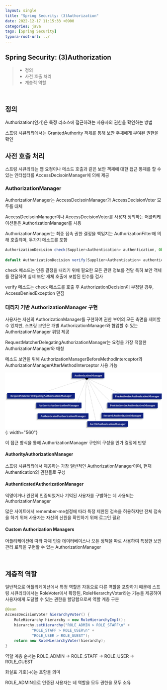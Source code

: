 ```yaml
---
layout: single
title: "Spring Security: (3)Authorization"
date: 2022-12-17 11:15:33 +0900
categories: java
tags: [Spring Security]
typora-root-url: ../
---
```



## Spring Security: (3)Authorization
> - 정의
> - 사전 호출 처리
> - 계층적 역할

<br>

## 정의

Authorization(인가)은 특정 리소스에 접근하려는 사용자의 권한을 확인하는 방법

스프링 시큐리티에서는 GrantedAuthority 객체를 통해 보안 주체에게 부여된 권한을 확인

## 사전 호출 처리

스프링 시큐리티는 웹 요청이나 메소드 호출과 같은 보안 객체에 대한 접근 통제를 할 수 있는 인터셉터를 AccessDecisoinManager에 의해 제공

### AuthorizationManager

AuthorizationManager는 AccessDecisoinManager과 AccessDecisionVoter 모두를 대체

AccessDecisoinManager이나 AccessDecisionVoter를 사용자 정의하는 어플리케이션들은 AuthorizationManager를 사용

AuthorizationManager는 최종 접속 권한 결정을 책임지는 AuthorizationFilter에 의해 호출되며, 두가지 메소드를 포함
```java
AuthorizationDecision check(Supplier<Authentication> authentication, Object secureObject);

default AuthorizationDecision verify(Supplier<Authentication> authentication, Object secureObject) throws AccessDeniedException {}
```
check 메소드는 인증 결정을 내리기 위해 필요한 모든 관련 정보를 전달
특히 보안 객체를 전달하여 실제 보안 개체 호출에 포함된 인수를 검사

verify 메소드는 check 메소드를 호출 후 AuthorizationDecision이 부정일 경우, AccessDeniedException 던짐

### 대리자 기반 AuthorizationManager 구현

사용자는 자신의 AuthorizationManager를 구현하여 권한 부여의 모든 측면을 제어할 수 있지만, 스프링 보안은 개별 AuthorizationManager와 협업할 수 있는 AuthorizationManager 위임 제공

RequestMatcherDelegatingAuthorizationManager는 요청을 가장 적절한 AuthorizationManager와 매칭

메소드 보안을 위해 AuthorizationManagerBeforeMethodInterceptor와 AuthorizationManagerAfterMethodInterceptor 사용 가능

![authorizationhierarchy](/images/2022-12-17-about-spring-security-3-authorization/authorizationhierarchy.png){: width="560"}

이 접근 방식을 통해 AuthorizationManager 구현의 구성을 인가 결정에 반영

#### AuthorityAuthorizationManager

스프링 시큐리티에서 제공하는 가장 일반적인 AuthorizationManager이며, 현재 Authentication의 권한들로 구성

#### AuthenticatedAuthorizationManager

익명이거나 완전히 인증되었거나 기억된 사용자를 구별하는 데 사용되는 AuthorizationManager

많은 사이트에서 remember-me설정에 따라 특정 제한된 접속을 허용하지만 전체 접속을 하기 위해 사용자는 자신의 신원을 확인하기 위해 로그인 필요

#### Custom Authorization Managers

어플리케이션에 따라 자체 인증 데이터베이스나 오픈 정책을 따로 사용하여 특정한 보안 관리 로직을 구현할 수 있는 AuthorizationManager

<br>

## 계층적 역할

일반적으로 어플리케이션에서 특정 역할은 자동으로 다른 역할을 포함하기 때문에 스프링 시큐리티에서는 RoleVoter에서 확장된, RoleHierarchyVoter라는 기능을 제공하여 사용자에게 도달할 수 있는 권한을 할당함으로써 역할 계층 구분
```java
@Bean
AccessDecisionVoter hierarchyVoter() {
    RoleHierarchy hierarchy = new RoleHierarchyImpl();
    hierarchy.setHierarchy("ROLE_ADMIN > ROLE_STAFF\n" +
            "ROLE_STAFF > ROLE_USER\n" +
            "ROLE_USER > ROLE_GUEST");
    return new RoleHierarchyVoter(hierarchy);
}
```
역할 계층 순서는 ROLE_ADMIN → ROLE_STAFF → ROLE_USER → ROLE_GUEST

화살표 기호(→)는 포함을 의미

ROLE_ADMIN으로 인증된 사용자는 네 역할을 모두 권한을 모두 소유

<br>

